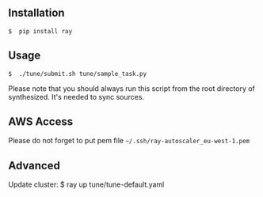 Installation
------------
    $  pip install ray 

Usage
-----

    $  ./tune/submit.sh tune/sample_task.py 

Please note that you should always run this script from the root directory of synthesized. It's needed to sync sources.

AWS Access
----------

Please do not forget to put pem file `~/.ssh/ray-autoscaler_eu-west-1.pem`


Advanced
--------

Update cluster:
    $  ray up tune/tune-default.yaml
